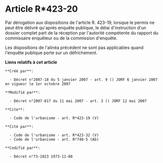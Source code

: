 # Article R*423-20

Par dérogation aux dispositions de l'article R. 423-19, lorsque le permis ne peut être délivré qu'après enquête publique, le
délai d'instruction d'un dossier complet part de la réception par l'autorité compétente du rapport du commissaire enquêteur
ou de la commission d'enquête. 

Les dispositions de l'alinéa précédent ne sont pas applicables quand l'enquête publique porte sur un défrichement.

**Liens relatifs à cet article**

	**Créé par**:

	  - Décret n°2007-18 du 5 janvier 2007 - art. 9 () JORF 6 janvier 2007 en vigueur le 1er octobre 2007

	**Modifié par**:

	  - Décret n°2007-817 du 11 mai 2007 - art. 3 () JORF 12 mai 2007

	**Cite**:

	  - Code de l'urbanisme - art. R*423-19 (V)

	**Cité par**:

	  - Code de l'urbanisme - art. R*423-32 (V)
	  - Code de l'urbanisme - art. R*740-5 (Ab)

	**Codifié par**:

	  - Décret n°73-1023 1973-11-08
